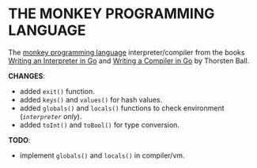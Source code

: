 # THE MONKEY PROGRAMMING LANGUAGE

The [monkey programming language](https://monkeylang.org/) interpreter/compiler from the books [Writing an Interpreter in Go](https://interpreterbook.com/) and [Writing a Compiler in Go](https://compilerbook.com/) by Thorsten Ball.

**CHANGES**:
- added `exit()` function.
- added `keys()` and `values()` for hash values.
- added `globals()` and `locals()` functions to check environment (*`interpreter` only*).
- added `toInt()` and `toBool()` for type conversion.

**TODO**:
- implement `globals()` and `locals()` in compiler/vm.